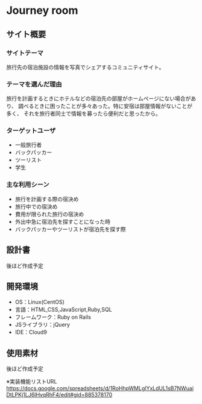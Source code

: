 # Journey room
## サイト概要
### サイトテーマ
旅行先の宿泊施設の情報を写真でシェアするコミュニティサイト。
​
### テーマを選んだ理由
旅行を計画するときにホテルなどの宿泊先の部屋がホームページにない場合があり、
調べるときに困ったことが多々あった。特に安宿は部屋情報がないことが多く、
それを旅行者同士で情報を募ったら便利だと思ったから。
​
### ターゲットユーザ
- 一般旅行者
- バックパッカー
- ツーリスト
- 学生
### 主な利用シーン
- 旅行を計画する際の宿決め
- 旅行中での宿決め
- 費用が限られた旅行の宿決め
- 外出中急に宿泊先を探すことになった時
- バックパッカーやツーリストが宿泊先を探す際
## 設計書
<!--テーマを設定・提出する時点では不要です-->
​後ほど作成予定
## 開発環境
- OS：Linux(CentOS)
- 言語：HTML,CSS,JavaScript,Ruby,SQL
- フレームワーク：Ruby on Rails
- JSライブラリ：jQuery
- IDE：Cloud9
​
## 使用素材
​後ほど作成予定

※実装機能リストURL
https://docs.google.com/spreadsheets/d/1RoHhpWMLglYxLdUL1sB7NWuaiDtLPKj1LJ6IHvqRhF4/edit#gid=885378170
